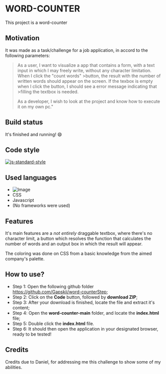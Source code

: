 # WORD-COUNTER

This project is a word-counter

## Motivation

It was made as a task/challenge for a job application, in accord to the following parameters:

>As a user, I want to visualize a app that contains a form, with a text input in which I may
>freely write, without any character limitation. When I click the "count words" >button, the
>result with the number of written words should appear on the screen. If the texbox is empty
>when I click the button, I should see a error message indicating that >filling the textbox is needed.
>
>As a developer, I wish to look at the project and know how to execute it on my own pc."

## Build status

It's finished and running! 😄

## Code style

[![js-standard-style](https://img.shields.io/badge/code%20style-standard-brightgreen.svg?style=flat)](https://github.com/feross/standard)

## Used languages
- ![Image](http://www.w3.org/TR/html5/)
- CSS
- Javascript
- (No frameworks were used)
   

## Features

It's main features are a _not entirely_ draggable textbox, where there's no character limit, a button which resolves the function that calculates the number of words and an output box in which the result will appear.

The coloring was done on CSS from a basic knowledge from the aimed company's palette.

## How to use?

* Step 1: Open the following github folder https://github.com/Gapskii/word-counterStep;
* Step 2: Click on the **Code** button, followed by **download ZIP**;
* Step 3: After your download is finished, locate the file and extract it's content;
* Step 4: Open the **word-counter-main** folder, and locate the **index.html** file;
* Step 5: Double click the **index.html** file.
* Step 6: It should then open the application in your designated browser, ready to be tested!

## Credits

Credits due to Daniel, for addressing me this challenge to show some of my abilities.
